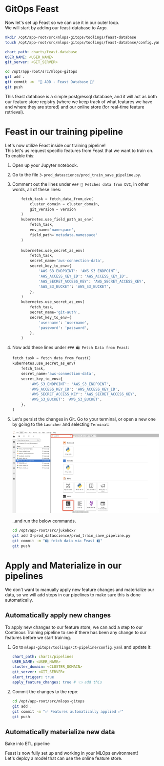 # GitOps Feast

Now let's set up Feast so we can use it in our outer loop.  
We will start by adding our feast-database to Argo.  

```bash
mkdir /opt/app-root/src/mlops-gitops/toolings/feast-database
touch /opt/app-root/src/mlops-gitops/toolings/feast-database/config.yaml
```

```yaml
chart_path: charts/feast-database
USER_NAME: <USER_NAME>
git_server: <GIT_SERVER>
```

```bash
cd /opt/app-root/src/mlops-gitops
git add .
git commit -m  "🍕 ADD - Feast Database 🍕"
git push
```

This feast database is a simple postgressql database, and it will act as both our feature store registry (where we keep track of what features we have and where they are stored) and our online store (for real-time feature retrieval).  

# Feast in our training pipeline

Let's now utilize Feast inside our training pipeline!  
This let's us request specific features from Feast that we want to train on.  
To enable this:

1. Open up your Jupyter notebook.
2. Go to the file `3-prod_datascience/prod_train_save_pipeline.py`.
3. Comment out the lines under `### 🍇 Fetches data from DVC`, in other words, all of these lines:
    ```python
        fetch_task = fetch_data_from_dvc(
            cluster_domain = cluster_domain,
            git_version = version
        )
        kubernetes.use_field_path_as_env(
            fetch_task,
            env_name='namespace',
            field_path='metadata.namespace'
        )

        kubernetes.use_secret_as_env(
            fetch_task,
            secret_name='aws-connection-data',
            secret_key_to_env={
                'AWS_S3_ENDPOINT': 'AWS_S3_ENDPOINT',
                'AWS_ACCESS_KEY_ID': 'AWS_ACCESS_KEY_ID',
                'AWS_SECRET_ACCESS_KEY': 'AWS_SECRET_ACCESS_KEY',
                'AWS_S3_BUCKET': 'AWS_S3_BUCKET',
            },
        )
        kubernetes.use_secret_as_env(
            fetch_task,
            secret_name='git-auth',
            secret_key_to_env={
                'username': 'username',
                'password': 'password',
            },
        )
    ```
4. Now add these lines under `### 🛍️ Fetch Data from Feast`:
    ```python
    fetch_task = fetch_data_from_feast()
    kubernetes.use_secret_as_env(
        fetch_task,
        secret_name='aws-connection-data',
        secret_key_to_env={
            'AWS_S3_ENDPOINT': 'AWS_S3_ENDPOINT',
            'AWS_ACCESS_KEY_ID': 'AWS_ACCESS_KEY_ID',
            'AWS_SECRET_ACCESS_KEY': 'AWS_SECRET_ACCESS_KEY',
            'AWS_S3_BUCKET': 'AWS_S3_BUCKET',
        },
    )    
    ```
5. Let's persist the changes in Git. Go to your terminal, or open a new one by going to the `Launcher` and selecting `Terminal`:

   ![open-terminal.png](./images/open-terminal.png)

   ..and run the below commands.

    ```bash
    cd /opt/app-root/src/jukebox/
    git add 3-prod_datascience/prod_train_save_pipeline.py
    git commit -m "🛍️ fetch data via Feast 🛍️"
    git push
    ```

# Apply and Materialize in our pipelines

We don't want to manually apply new feature changes and materialize our data, so we will add steps in our pipelines to make sure this is done automatically.  

## Automatically apply new changes

To apply new changes to our feature store, we can add a step to our Continous Training pipeline to see if there has been any change to our features before we start training.  

1. Go to `mlops-gitops/toolings/ct-pipeline/config.yaml` and update it:

    ```yaml
    chart_path: charts/pipelines
    USER_NAME: <USER_NAME>
    cluster_domain: <CLUSTER_DOMAIN>
    git_server: <GIT_SERVER>
    alert_trigger: true
    apply_feature_changes: true # 👈 add this
    ```

2. Commit the changes to the repo:

    ```bash
    cd /opt/app-root/src/mlops-gitops
    git add .
    git commit -m "✅ Features automatically applied ✅"
    git push
    ```

## Automatically materialize new data

Bake into ETL pipeline


Feast is now fully set up and working in your MLOps environment!  
Let's deploy a model that can use the online feature store.